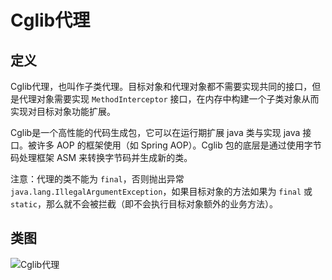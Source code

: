# Cglib代理

## 定义

Cglib代理，也叫作子类代理。目标对象和代理对象都不需要实现共同的接口，但是代理对象需要实现 ```MethodInterceptor``` 接口，在内存中构建一个子类对象从而实现对目标对象功能扩展。

Cglib是一个高性能的代码生成包，它可以在运行期扩展 java 类与实现 java 接口。被许多 AOP 的框架使用（如 Spring AOP）。Cglib 包的底层是通过使用字节码处理框架 ASM 来转换字节码并生成新的类。

注意：代理的类不能为 ```final```，否则抛出异常 ```java.lang.IllegalArgumentException```，如果目标对象的方法如果为 ```final``` 或 ```static```，那么就不会被拦截（即不会执行目标对象额外的业务方法）。

## 类图

![Cglib代理](src/main/resources/static/cglib/diagram.png 'Cglib代理')
